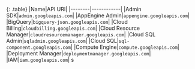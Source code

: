 
{: .table}
|Name|API URI|
|--------|------------|
|Admin SDK|`admin.googleapis.com`|
|AppEngine Admin|`appengine.googleapis.com`|
|BigQuery|`bigquery-json.googleapis.com`|
|Cloud Billing|`cloudbilling.googleapis.com`|
|Cloud Resource Manager|`cloudresourcemanager.googleapis.com`|
|Cloud SQL Admin|`sqladmin.googleapis.com`|
|Cloud SQL|`sql-component.googleapis.com`|
|Compute Engine|`compute.googleapis.com`|
|Deployment Manager|`deploymentmanager.googleapis.com`|
|IAM|`iam.googleapis.com`|
s